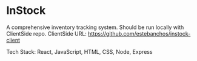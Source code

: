 # InStock

A comprehensive inventory tracking system. Should be run locally with ClientSide repo.
ClientSide URL: https://github.com/estebanchos/instock-client

Tech Stack: React, JavaScript, HTML, CSS, Node, Express
